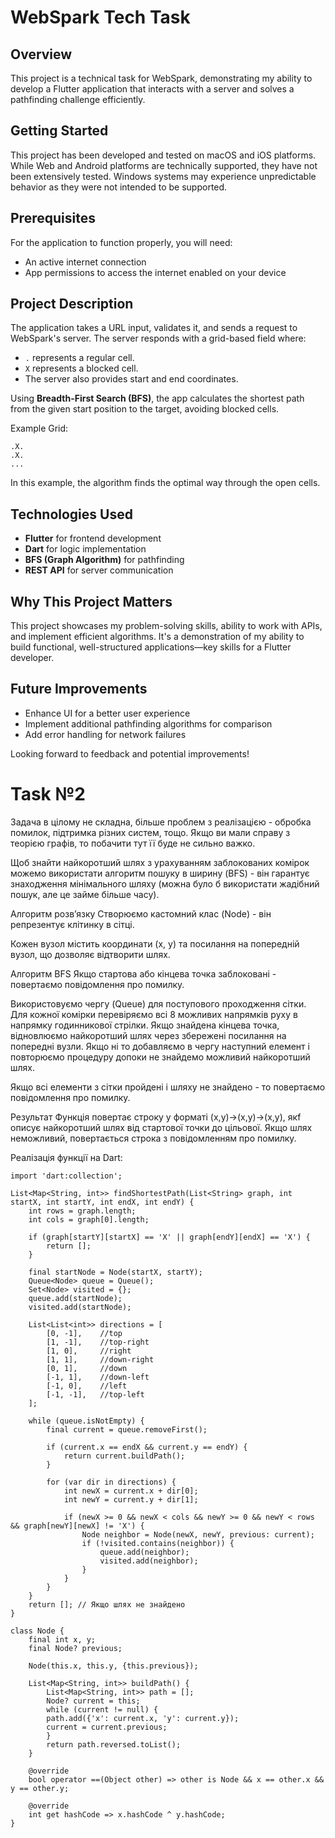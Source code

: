 # WebSpark Tech Task

## Overview
This project is a technical task for WebSpark, demonstrating my ability to develop a Flutter application that interacts with a server and solves a pathfinding challenge efficiently.

## Getting Started
This project has been developed and tested on macOS and iOS platforms. While Web and Android platforms are technically supported, they have not been extensively tested. Windows systems may experience unpredictable behavior as they were not intended to be supported.

## Prerequisites
For the application to function properly, you will need:
 - An active internet connection
 - App permissions to access the internet enabled on your device

## Project Description
The application takes a URL input, validates it, and sends a request to WebSpark's server. The server responds with a grid-based field where:
* `.` represents a regular cell.
* `X` represents a blocked cell.
* The server also provides start and end coordinates.

Using **Breadth-First Search (BFS)**, the app calculates the shortest path from the given start position to the target, avoiding blocked cells.

Example Grid:

```
.X.
.X.
...
```

In this example, the algorithm finds the optimal way through the open cells.

## Technologies Used
* **Flutter** for frontend development
* **Dart** for logic implementation
* **BFS (Graph Algorithm)** for pathfinding
* **REST API** for server communication

## Why This Project Matters
This project showcases my problem-solving skills, ability to work with APIs, and implement efficient algorithms. It's a demonstration of my ability to build functional, well-structured applications—key skills for a Flutter developer.

## Future Improvements
* Enhance UI for a better user experience
* Implement additional pathfinding algorithms for comparison
* Add error handling for network failures

Looking forward to feedback and potential improvements!




# Task №2
Задача в цілому не складна, більше проблем з реалізацією - обробка помилок, підтримка різних систем, тощо. Якщо ви мали справу з теорією графів, то побачити тут її буде не сильно важко.

Щоб знайти найкоротший шлях з урахуванням заблокованих комірок можемо використати алгоритм пошуку в ширину (BFS) - він гарантує знаходження мінімального шляху (можна було б використати жадібний пошук, але це займе більше часу).

Алгоритм розв’язку
Створюємо кастомний клас (Node) - він репрезентує клітинку в сітці.

Кожен вузол містить координати (x, y) та посилання на попередній вузол, що дозволяє відтворити шлях.

Алгоритм BFS
Якщо стартова або кінцева точка заблоковані - повертаємо повідомлення про помилку.

Використовуємо чергу (Queue<Node>) для поступового проходження сітки.
Для кожної комірки перевіряємо всі 8 можливих напрямків руху в напрямку годинникової стрілки.
Якщо знайдена кінцева точка, відновлюємо найкоротший шлях через збережені посилання на попередні вузли.
Якщо ні то добавляємо в чергу наступний елемент і повторюємо процедуру допоки не знайдемо можливий найкоротший шлях.

Якщо всі елементи з сітки пройдені і шляху не знайдено - то повертаємо повідомлення про помилку.

Результат
Функція повертає строку у форматі (x,y)->(x,y)->(x,y), якf описує найкоротший шлях від стартової точки до цільової. Якщо шлях неможливий, повертається строка з повідомленням про помилку.



Реалізація функції на Dart:

    import 'dart:collection';

    List<Map<String, int>> findShortestPath(List<String> graph, int startX, int startY, int endX, int endY) {
        int rows = graph.length;
        int cols = graph[0].length;

        if (graph[startY][startX] == 'X' || graph[endY][endX] == 'X') {
            return [];
        }

        final startNode = Node(startX, startY);
        Queue<Node> queue = Queue();
        Set<Node> visited = {};
        queue.add(startNode);
        visited.add(startNode);

        List<List<int>> directions = [
            [0, -1],    //top
            [1, -1],    //top-right
            [1, 0],     //right
            [1, 1],     //down-right
            [0, 1],     //down
            [-1, 1],    //down-left
            [-1, 0],    //left
            [-1, -1],   //top-left
        ];

        while (queue.isNotEmpty) {
            final current = queue.removeFirst();

            if (current.x == endX && current.y == endY) {
                return current.buildPath();
            }

            for (var dir in directions) {
                int newX = current.x + dir[0];
                int newY = current.y + dir[1];
                
                if (newX >= 0 && newX < cols && newY >= 0 && newY < rows && graph[newY][newX] != 'X') {
                    Node neighbor = Node(newX, newY, previous: current);
                    if (!visited.contains(neighbor)) {
                        queue.add(neighbor);
                        visited.add(neighbor);
                    }
                }
            }
        }
        return []; // Якщо шлях не знайдено
    }

    class Node {
        final int x, y;
        final Node? previous;

        Node(this.x, this.y, {this.previous});

        List<Map<String, int>> buildPath() {
            List<Map<String, int>> path = [];
            Node? current = this;
            while (current != null) {
            path.add({'x': current.x, 'y': current.y});
            current = current.previous;
            }
            return path.reversed.toList();
        }

        @override
        bool operator ==(Object other) => other is Node && x == other.x && y == other.y;

        @override
        int get hashCode => x.hashCode ^ y.hashCode;
    }
